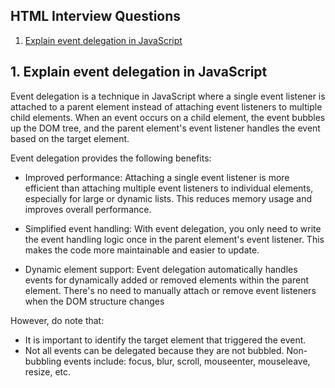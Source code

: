 ## HTML Interview Questions

1. [Explain event delegation in JavaScript](#event-delegation)


<h2 id="event-delegation">1. Explain event delegation in JavaScript</h2>

Event delegation is a technique in JavaScript where a single event listener is attached to a parent element instead of attaching event listeners to multiple child elements. When an event occurs on a child element, the event bubbles up the DOM tree, and the parent element's event listener handles the event based on the target element.

Event delegation provides the following benefits:

- Improved performance: Attaching a single event listener is more efficient than attaching multiple event listeners to individual elements, especially for large or dynamic lists. This reduces memory usage and improves overall performance.

- Simplified event handling: With event delegation, you only need to write the event handling logic once in the parent element's event listener. This makes the code more maintainable and easier to update.

- Dynamic element support: Event delegation automatically handles events for dynamically added or removed elements within the parent element. There's no need to manually attach or remove event listeners when the DOM structure changes

However, do note that:
- It is important to identify the target element that triggered the event.
- Not all events can be delegated because they are not bubbled. Non-bubbling events include: focus, blur, scroll, mouseenter, mouseleave, resize, etc.